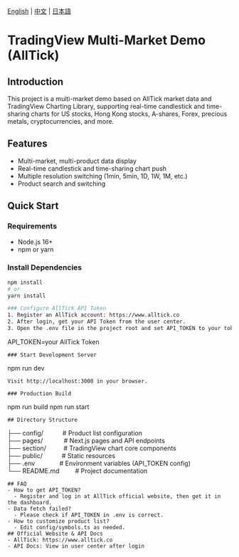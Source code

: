 [English](./README.en.md) | [中文](./README.md) | [日本語](./README.jp.md)

# TradingView Multi-Market Demo (AllTick)

## Introduction

This project is a multi-market demo based on AllTick market data and TradingView Charting Library, supporting real-time candlestick and time-sharing charts for US stocks, Hong Kong stocks, A-shares, Forex, precious metals, cryptocurrencies, and more.

## Features

- Multi-market, multi-product data display
- Real-time candlestick and time-sharing chart push
- Multiple resolution switching (1min, 5min, 1D, 1W, 1M, etc.)
- Product search and switching

## Quick Start

### Requirements

- Node.js 16+
- npm or yarn

### Install Dependencies

```bash
npm install
# or
yarn install

### Configure AllTick API Token
1. Register an AllTick account: https://www.alltick.co
2. After login, get your API Token from the user center.
3. Open the .env file in the project root and set API_TOKEN to your token:
```

API_TOKEN=your AllTick Token

```⚠️ Without a valid token, the data API will not work properly.
### Start Development Server
```

npm run dev

```
Visit http://localhost:3000 in your browser.

### Production Build
```

npm run build
npm run start

```
## Directory Structure
```

├── config/           # Product list configuration
├── pages/            # Next.js pages and API endpoints
├── section/          # TradingView chart core components
├── public/           # Static resources
├── .env              # Environment variables (API_TOKEN config)
└── README.md         # Project documentation

```
## FAQ
- How to get API_TOKEN?
  - Register and log in at AllTick official website, then get it in the dashboard.
- Data fetch failed?
  - Please check if API_TOKEN in .env is correct.
- How to customize product list?
  - Edit config/symbols.ts as needed.
## Official Website & API Docs
- AllTick: https://www.alltick.co
- API Docs: View in user center after login
```
